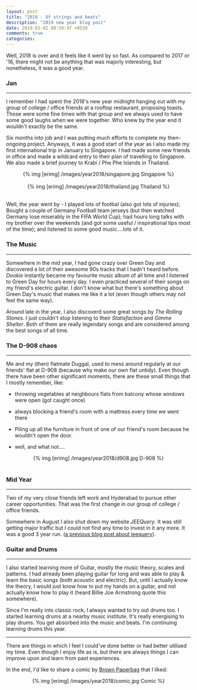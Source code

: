 ```yaml
---
layout: post
title: "2018 - Of strings and beats"
description: "2019 new year blog post"
date: 2019-01-02 00:59:47 +0530
comments: true
categories: 
---
```


Well, 2018 is over and it feels like it went by so fast. As compared to 2017 or '16, there might not be anything that was majorly interesting, but nonetheless, it was a good year. 
<!-- more -->

### Jan
---
I remember I had spent the 2018's new year midnight hanging out with my group of college / office friends at a rooftop restaurant, proposing toasts. Those were some fine times with that group and we always used to have some good laughs when we were together. Who knew by the year end it wouldn't exactly be the same. 

Six months into job and I was putting much efforts to complete my then-ongoing project. Anyways, it was a good start of the year as I also made my first international trip in January to Singapore. I had made some new friends in office and made a wildcard entry to their plan of travelling to Singapore. We also made a brief journey to Krabi / Phe Phe Islands in Thailand. 

<center>
	{% img [erimg] /images/year2018/singapore.jpg Singapore %}
</center><br>

<center>
	{% img [erimg] /images/year2018/thailand.jpg Thailand %}
</center><br>


Well, the year went by - I played lots of footbal (also got lots of injuries); Bought a couple of Germany Football team jerseys (but then watched Germany lose miserably in the FIFA World Cup); had hours long talks with my brother over the weekends (and got some useful / inspirational tips most of the time); and listened to some good music....lots of it.


### The Music
---
Somewhere in the mid year, I had gone crazy over Green Day and discovered a lot of their awesome 90s tracks that I hadn't heard before. *Dookie* instantly became my favourite music album of all time and I listened to Green Day for hours every day. I even practiced several of their songs on my friend's electric guitar. I don't know what but there's something about Green Day's music that makes me like it a lot (even though others may not feel the same way).

Around late in the year, I also discoverd some great songs by *The Rolling Stones*. I just couldn't stop listening to their *Statisfaction* and *Gimme Shelter*. Both of them are really legendary songs and are considered among the best songs of all time. 



### The D-908 chaos
---
Me and my (then) flatmate Duggal, used to mess around regularly at our friends' flat at D-908 (because why make our own flat untidy). Even though there have been other significant moments, there are these small things that I mostly remember, like:  

* throwing vegetables at neighbours flats from balcony whose windows were open (got caught once)

* always blocking a friend's room with a mattress every time we went there

* Piling up all the furniture in front of one of our friend's room because he wouldn't open the door.

* well, and what not....

<center>
	{% img [erimg] /images/year2018/d908.jpg D-908 %}
</center><br>


### Mid Year
---
Two of my very close friends left work and Hyderabad to pursue other career opportunities. That was the first change in our group of college / office friends.

Somewhere in August I also shut down my website *JEEQuery*. It was still getting major traffic but I could not find any time to invest in it any more. It was a good 3 year run. ([a previous blog post about jeequery](http://bhrigu.me/blog/2017/02/23/jeequery-journey/)).


### Guitar and Drums
---
I also started learning more of Guitar, mostly the music theory, scales and patterns. I had already been playing guitar for long and was able to play & learn the basic songs (both acoustic and electric). But, until I actually know the theory, I would just know how to put my hands on a guitar, and not actually know how to play it (heard Billie Joe Armstrong quote this somewhere).

Since I'm really into classic rock, I always wanted to try out drums too. I started learning drums at a nearby music institute. It's really energising to play drums. You get absorbed into the music and beats. I'm continuing learning drums this year. 

---

There are things in which I feel I could've done better or had better utilised my time. Even though I enjoy life as is, but there are always things I can improve upon and learn from past experiences.


In the end, I'd like to share a comic by [Brown Paperbag](https://www.facebook.com/brownpaperbagcomics/) that I liked:

<center>
	{% img [erimg] /images/year2018/comic.jpg Comic %}
</center><br>